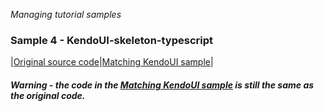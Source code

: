 
_Managing tutorial samples_
### Sample 4 - KendoUI-skeleton-typescript

|[Original source code](https://github.com/aurelia/skeleton-navigation/tree/master/skeleton-typescript)|[Matching KendoUI sample](https://github.com/aurelia-ui-toolkits/kendoui-tutorials-code/tree/master/skeleton-typescript)|


#### _Warning - the code in the [Matching KendoUI sample](https://github.com/aurelia-ui-toolkits/kendoui-tutorials-code/tree/master/skeleton-esnext-webpack) is still the same as the original code._


